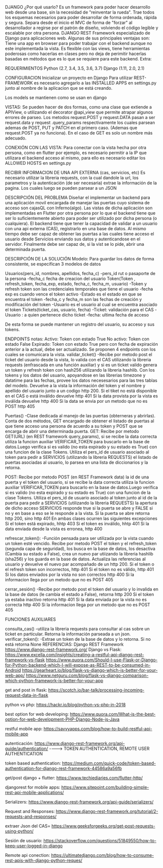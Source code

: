 DJANGO
¿Por qué usarlo?
Es un framework para poder hacer desarrollo web desde una base, sin la necesidad de "reinventar la rueda". Trae todos los esquemas necesarios para poder desarrollar de forma ordenada, rápida y segura. Separa desde el inicio el MVC de forma de "forzar" al desarrollador a regirse por el patrón de diseño, volviendo el código legible y escalable por otra persona.
DJANGO REST
Framework especializado de Django para aplicaciones web. Algunas de sus principales ventajas son:
Tiene una app en browser para poder trabajar con el backend aunque no este implementada la vista.
 Es flexible con las views, tiene herramientas poderosas como hacerlas en clases pero no deja de perimitir hacerlas basadas en métodos que es lo que se requiere para este backend.
Extra:
 

REQUERIMIENTOS
   Python (2.7, 3.4, 3.5, 3.6, 3.7)
   Django (1.11, 2.0, 2.1)

 

CONFIGURACION
Inicializar un proyecto en Django
Para utilizar REST-FRAMEWORK es necesario agregarlo a las INSTALLED APPS en settings.py junto al nombre de la aplicacion que se está creando.
 

Los models se mantienen como se usan en django

VISTAS:
Se pueden hacer de dos formas, como una clase que extiende a APIView, o utilizando el decorator @api_view que permite atrapar algunos errores de parseo.
Los metodos request.POST  y request.DATA  pasan a ser request.data y request .query_params respectivamente los cuales parsean ademas de POST, PUT y PATCH en el primero caso. (Ademas que request.POST ya no funciona). En el caso de GET es solo un nombre más adecuado.

CONEXIÓN CON LAS VISTA:
Para conectar con la vista hecha por otra persona, como en flutter por ejemplo, es necesario permitir a la IP que utilizara el backend acceso al mismo, para ello es necesario editar los  ALLOWED HOSTS en settings.py
 

RECIBIR INFORMACION DE UNA API EXTERNA (cas, servicios, etc)
Es necesario utilizar la libreria requests, con la cual dandole la url, los parametros y la autenticación (de ser necesaria) extrae la información de la pagina. Los cuales luego se pueden parsear a un JSON
 

DESCRIPCIÓN DEL PROBLEMA
Diseñar el implementar un backend para una aplicación movil encargada de manejar las puertas cuyo sistema de acceso son cajasQL con Inferno(algo). Las vistas de dicha aplicación son implementadas en Flutter por otra persona por lo que el backend tiene que ser lo suficientemente abierto para poder ser utilizado por dicha persona (o cualquiera).
El backend tiene que tener la capacidad de validar a un usuario con una api externa (CAS), registrarlo en una base de datos. Al mismo tiempo debe ser capaz de obtener las puertas a las cuales tiene acceso el usuario desde Servicios enviando sus datos y autenticandose en el servidor. Finalmente debe ser capaz de, si la vist se lo pide, abrir una determinada puerta.

DESCRIPCIÓN DE LA SOLUCIÓN
Modelo:
Para guardar los datos de forma consistente, se especifican 3 modelos de datos

Usuarios(pers_id<string>, nombres<string>, apellidos<string>, fecha_c<dateTime>)
-pers_id rut o pasaporte de la persona
-fecha_c fecha de creacion del usuario
Token(Token<string> , refresh_token<string>, fecha_exp<dateTime>, estado<Boolean>, fecha_c<dateTime>, fecha_m<dateTime>, usuario<Usuarios>)
-Token y refresh token son las credenciales temporales que tiene el usuario
-fecha exp es cuando vence el token activo
-Estado es el estado en que se encuentra el token
-fecha_c y fecha_m son las fechas de creación y modificación del token
-Usuario es el usuario al cual se encuentra asociado el token
Tickets(ticket_cas<string>, usuario<Usuarios>, fecha<dateTime>) 
-Ticket: validación para el CAS
-Usuario : a quien pertenece dicho ticket
-fecha: ultima fecha de acceso

De esta forma se puede mantener un registro del usuario, su acceso y sus tokens.

ENDPOINTS
notas:
Activo: Token con estado True
No activo: Token con estado False
Expirado: Token con estado True pero con fecha de expiración anterior a la actual, debe ser actualizado.
Se proponen 4 endpoints con los cuales se comunicara la vista.
validar_ticket()
-Recibe por metodo post el ticket del usuario desde la vista, lo valida con el CAS utilizando la libreria requests  (enfrascada en una función auxiliar) y si es un ticket valido genera un token y refresh token con hash256 utilizando la libreria hashlib.  Con los tokens y los datos del usuario, apoyandose en las librerias timezone y datatime para las fechas, provee los datos necesesarios para las tres tablas del modelo.
Devuelve a la vista la información del token y el nombre y apellido del usuario junto a un codigo http 200.
Si el tiket no está disponible en el CAS o está inválido devuelve http 401
Si la data provista por la vista es inválida devuelve http 400
Si la data se envia por un metodo que no es POST http 405

Puertas()
-Clase dedicada al manejo de las puertas (obterneras y abrirlas). Conta de dos métodos, GET encargado de obtener el
listado de puertas al que tiene acceso una persona de acuerdo a su token y POST que se encarga de abrir una
determinada puerta.
GET:
Recibe por metodo GET(URL) (en REST framework query_params), si se recibe la data correcta utiliza la funcion auxiliar
VERIFICAR_TOKEN para buscarlo en la base de datos.Luego verifica si es valido (no esta expirado y su estado es True)
con una funcion de la clase Tokens. Utiliza el pers_id de usuario asociado al token para pedir a SERVICIOS (utilizando
la libreria REQUESTS) el listado de puertas asociadas al usuario, lo parsea en una lista de diccionarios y la retorna.

POST:
Recibe por metodo POST (en REST Framework data) la id de una puerta y el token del usuario, si se recibe la data
correcta utiliza la funcion auxiliar VERIFICAR_TOKEN para buscarlo en la base de datos.Luego verifica si es valido
(no esta expirado y su estado es True) con una funcion de la clase Tokens. Utiliza el pers_id de usuario asociado
al token junto al id de la puerta para pedir a SERVICIOS (utilizando la libreria REQUESTS) la apertura de dicho acceso
SERVICIOS responde true si la puerta se abre y FALSE si no y en base a eso se le responde a la vista. Si la puerta se abre retorna http 200, sino http 401
En ambas clases ocurren las siguientes excepciones
Si el token está expirado,  hhtp 403
Si el token es inválido, hhtp 401
Si la data enviada desde la vista es erronea, http 400

refrescar_token():
-Función pensada para ser utilizada por la vista cuando un token esté vencido. Recibe por metodo POST el token y el refresh_token (segunda capa de seguridad), los busca en la base de datos, los desactiva (Cambia su estado a False), crea un nuevo par utiizando la libreria hashlib (sha256)  y los guarda en la base de datos. Actualiza las referencias al usuario y devuelve el nuevo par acompañado de un http 200.
Si el token o el refresh token son incorrectos, http 401
Si el token no es válido, http 401
Si los datos enviados por la vista no son correctos http 400
Si la informacion llega por un metodo que no es POST 405


cerrar_sesión()
-Recibe por metodo post el token del usuario y lo invalida en la base de datos (le cambia el estado a False), retorna http 200
Si el token ya estaba inactivo retorna http  401
Si la data enviada por la vista no es correcta http 400
Si la informacion llega por un metodo que no es POST 405

FUNCIONES AUXILIARES

consulta_cas()
-utiliza la libreria requests para consultar al cas sobre un ticket en particular. Retorna la información parseada a un json.
verificar_token():
-Extrae un token de la base de datos y lo retorna. Si no está retorna None
REFERENCIAS:
Django REST Framework
https://www.django-rest-framework.org/
Django vs Flask: https://www.excella.com/insights/creating-a-restful-api-django-rest-framework-vs-flask
			https://www.quora.com/Should-I-use-Flask-or-Django-for-Python-backend-which-I-will-expose-as-REST-to-be-consumed-in-Android
			https://gearheart.io/blog/flask-vs-django-which-is-better-for-your-web-app/
			https://www.netguru.com/blog/flask-vs-django-comparison-which-python-framework-is-better-for-your-app


get and post in flask: https://scotch.io/bar-talk/processing-incoming-request-data-in-flask	

python vs php: https://hackr.io/blog/python-vs-php-in-2018

best option for web developing: https://www.quora.com/What-is-the-best-option-for-web-development-PHP-Django-Node-js-Java

restful mobile app: https://savvyapps.com/blog/how-to-build-restful-api-mobile-app	

autenticación: https://www.django-rest-framework.org/api-guide/authentication/ ----> TOKEN AUTHENTICATION, REMOTE USER AUTHENTICATION

token based authentication: https://medium.com/quick-code/token-based-authentication-for-django-rest-framework-44586a9a56fb

get/post django + flutter: https://www.techiediaries.com/flutter-http/ 

djangorest for mobile apps: https://www.sitepoint.com/building-simple-rest-api-mobile-applications/	

Serializers: https://www.django-rest-framework.org/api-guide/serializers/

Request and Responses: https://www.django-rest-framework.org/tutorial/2-requests-and-responses/

extraer Json del CAS= https://www.geeksforgeeks.org/get-post-requests-using-python/

Sesión de usuario:
https://stackoverflow.com/questions/51849550/how-to-keep-user-logged-in-django

Remote api conection:
https://ultimatedjango.com/blog/how-to-consume-rest-apis-with-django-python-reques/
